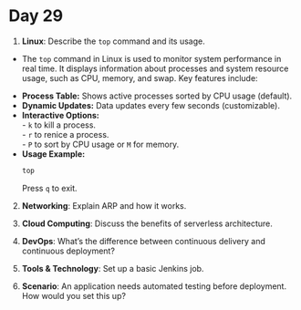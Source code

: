 # Day 29


1. **Linux**: Describe the `top` command and its usage.
  * The `top` command in Linux is used to monitor system performance in real time. It displays information about processes and system resource usage, such as CPU, memory, and swap. Key features include:  
   - **Process Table:** Shows active processes sorted by CPU usage (default).  
   - **Dynamic Updates:** Data updates every few seconds (customizable).  
   - **Interactive Options:**  
    - `k` to kill a process.  
    - `r` to renice a process.  
    - `P` to sort by CPU usage or `M` for memory.  
   - **Usage Example:**  
     ```bash
     top
     ```
     Press `q` to exit.  


2. **Networking**: Explain ARP and how it works.

3. **Cloud Computing**: Discuss the benefits of serverless architecture.

4. **DevOps**: What’s the difference between continuous delivery and continuous deployment?

5. **Tools & Technology**: Set up a basic Jenkins job.

6. **Scenario**: An application needs automated testing before deployment. How would you set this up?


